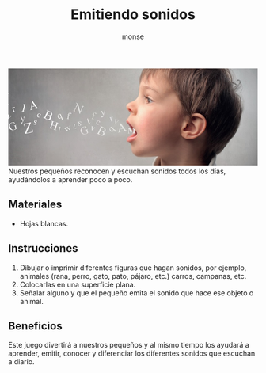 ﻿---
layout: post
title:  "Emitiendo sonidos"
tags: [musical]
categories: [infantes, actividad]
author: monse
image: /assets/posts/2020-07-13-emitiendo-sonidos.jpeg
hidden: true
---
![Actividad de sonidos](/assets/posts/2020-07-13-emitiendo-sonidos.jpeg)<br/>
Nuestros pequeños reconocen y escuchan sonidos todos los días, ayudándolos a aprender poco a poco.

## Materiales 
- Hojas blancas.

## Instrucciones 
1. Dibujar o imprimir diferentes figuras que hagan sonidos, por ejemplo, animales (rana, perro, gato, pato, pájaro, etc.) carros, campanas, etc.
2. Colocarlas en una superficie plana.
3. Señalar alguno y que el pequeño emita el sonido que hace ese objeto o animal. 

## Beneficios 
Este juego divertirá a nuestros pequeños y al mismo tiempo los ayudará a aprender, emitir, conocer y diferenciar los diferentes sonidos que escuchan a diario. 